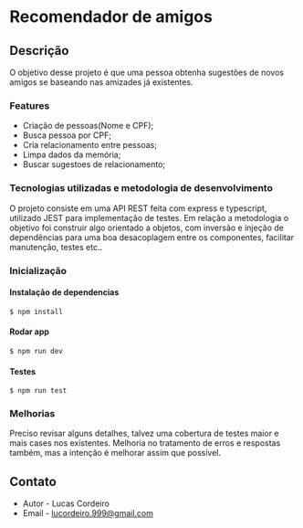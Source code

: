 Recomendador de amigos
=============

## Descrição
O objetivo desse projeto é que uma pessoa obtenha sugestões de novos
amigos se baseando nas amizades já existentes.

### Features

- Criação de pessoas(Nome e CPF);
- Busca pessoa por CPF;
- Cria relacionamento entre pessoas;
- Limpa dados da memória;
- Buscar sugestoes de relacionamento;

### Tecnologias utilizadas e metodologia de desenvolvimento
O projeto consiste em uma API REST feita com express e typescript, utilizado JEST para implementação de testes.
Em relação a metodologia o objetivo foi construir algo orientado a objetos, com inversão e injeção de dependências para uma boa desacoplagem entre os componentes, facilitar manutenção, testes etc..

### Inicialização

#### Instalação de dependencias

`$ npm install`


#### Rodar app

`$ npm run dev`

#### Testes

`$ npm run test`

### Melhorias
Preciso revisar alguns detalhes, talvez uma cobertura de testes maior e mais cases nos existentes. Melhoria no tratamento de erros e respostas também, mas a intenção é melhorar assim que possível.
## Contato

- Autor - Lucas Cordeiro
- Email - [lucordeiro.999@gmail.com](mailto:lucordeiro.999@gmail.com)
